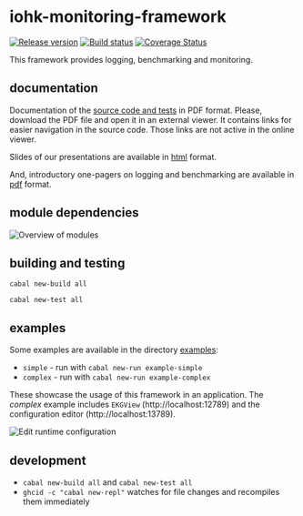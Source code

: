 # iohk-monitoring-framework

[![Release version](https://img.shields.io/github/release-pre/input-output-hk/iohk-monitoring-framework.svg)](https://github.com/input-output-hk/iohk-monitoring-framework/releases)
[![Build status](https://badge.buildkite.com/1cc7939a1fed4972c15b8f87d510e0404b0eb65d73cfd1e30b.svg?branch=master)](https://buildkite.com/input-output-hk/iohk-monitoring-framework)
[![Coverage Status](https://coveralls.io/repos/github/input-output-hk/iohk-monitoring-framework/badge.svg?branch=master)](https://coveralls.io/github/input-output-hk/iohk-monitoring-framework?branch=master)

This framework provides logging, benchmarking and monitoring.

## documentation

Documentation of the [source code and tests](https://github.com/input-output-hk/iohk-monitoring-framework/wiki/IOHK-Monitoring.pdf) in PDF format. Please, download the PDF file and open it in an external viewer. It contains links for easier navigation in the source code. Those links are not active in the online viewer.

Slides of our presentations are available in [html](https://input-output-hk.github.io/iohk-monitoring-framework/) format.

And, introductory one-pagers on logging and benchmarking are available in [pdf](https://input-output-hk.github.io/iohk-monitoring-framework/) format.

## module dependencies

![Overview of modules](docs/OverviewModules.png)

## building and testing

`cabal new-build all`

`cabal new-test all`

## examples
Some examples are available in the directory [examples](https://github.com/input-output-hk/iohk-monitoring-framework/tree/master/iohk-monitoring/examples):
* `simple`  -  run with `cabal new-run example-simple`
* `complex`  -  run with `cabal new-run example-complex`

These showcase the usage of this framework in an application. The *complex* example includes `EKGView` (http://localhost:12789) and the configuration editor (http://localhost:13789).

![Edit runtime configuration](docs/ConfigEditor.png)


## development

* `cabal new-build all` and `cabal new-test all`
* `ghcid -c "cabal new-repl"` watches for file changes and recompiles them immediately

 
